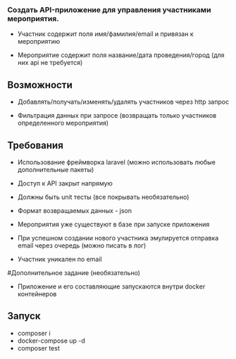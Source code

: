 ### Создать API-приложение для управления участниками мероприятия.

 
- Участник содержит поля имя/фамилия/email и привязан к мероприятию

- Мероприятие содержит поля название/дата проведения/город (для них api не требуется)

## Возможности

- Добавлять/получать/изменять/удалять участников через http запрос

- Фильтрация данных при запросе (возвращать только участников определенного мероприятия)

 
## Требования
- Использование фреймворка laravel (можно использовать любые дополнительные пакеты)

- Доступ к API закрыт напрямую

- Должны быть unit тесты (все покрывать необязательно)

- Формат возвращаемых данных - json

- Мероприятия уже существуют в базе при запуске приложения

- При успешном создании нового участника эмулируется отправка email через очередь (можно писать в лог)

- Участник уникален по email


#Дополнительное задание (необязательно)

- Приложение и его составляющие запускаются внутри docker контейнеров

## Запуск

- composer i
- docker-compose up -d
- composer test
